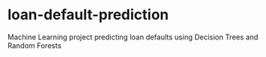 # loan-default-prediction
Machine Learning project predicting loan defaults using Decision Trees and Random Forests
